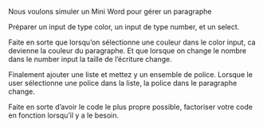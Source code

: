 Nous voulons simuler un Mini Word pour gérer un paragraphe

Préparer un input de type color, un input de type number, et un select.

Faite en sorte que lorsqu’on sélectionne une couleur dans le color input, ca devienne la couleur du
paragraphe. Et que lorsque on change le nombre dans le number input la taille de l’écriture change.

Finalement ajouter une liste et mettez y un ensemble de police. Lorsque le user sélectionne une
police dans la liste, la police dans le paragraphe change.

Faite en sorte d’avoir le code le plus propre possible, factoriser votre code en fonction lorsqu’il y a le
besoin.